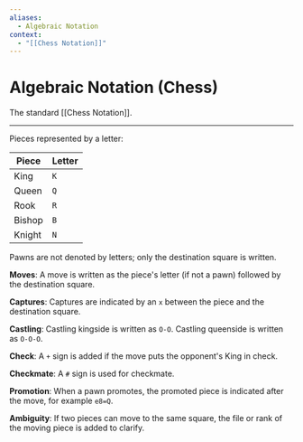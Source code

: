 ```yaml
---
aliases:
  - Algebraic Notation
context:
  - "[[Chess Notation]]"
---
```


# Algebraic Notation (Chess)

The standard [[Chess Notation]].

---

Pieces represented by a letter:

| Piece  | Letter |
| ------ | ------ |
| King   | `K`    |
| Queen  | `Q`    |
| Rook   | `R`    |
| Bishop | `B`    |
| Knight | `N`    |

Pawns are not denoted by letters; only the destination square is written.

**Moves**: A move is written as the piece's letter (if not a pawn) followed by the destination square.

**Captures**: Captures are indicated by an `x` between the piece and the destination square.

**Castling**: Castling kingside is written as `O-O`. Castling queenside is written as `O-O-O`.

**Check**: A `+` sign is added if the move puts the opponent's King in check.

**Checkmate**: A `#` sign is used for checkmate.

**Promotion**: When a pawn promotes, the promoted piece is indicated after the move, for example `e8=Q`.

**Ambiguity**: If two pieces can move to the same square, the file or rank of the moving piece is added to clarify.
